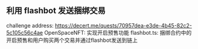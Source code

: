 ## 利用 flashbot 发送捆绑交易
challenge address: https://decert.me/quests/70957dea-e3de-4b45-82c2-5c105c56c4ae
OpenSpaceNFT: 实现开启预售功能
flashbot.ts: 捆绑合约中的开启预售和用户购买两个交易并通过flashbot发送到链上